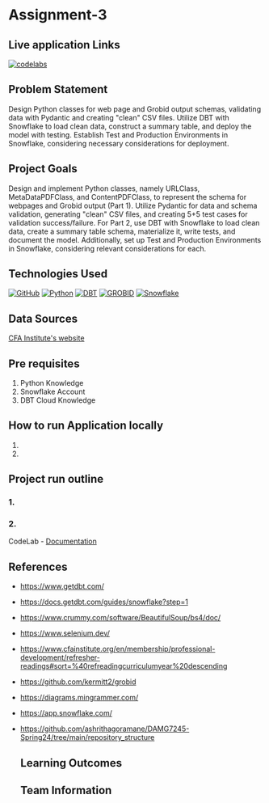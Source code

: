 # Assignment-3

## Live application Links
[![codelabs](https://img.shields.io/badge/codelabs-4285F4?style=for-the-badge&logo=codelabs&logoColor=white)]([https://codelabs-preview.appspot.com/?file_id=1dZdiE4i6tSN4ORSth-93WU_VrgvxRuWhSNYANm2L1e4#0](https://docs.google.com/document/d/1a4kE9iRo0cuh8gUI4NTd2sVjGIwXH5tBalrgW-4uvd0/edit#heading=h.j0flkct7g8l6))



## Problem Statement
Design Python classes for web page and Grobid output schemas, validating data with Pydantic and creating "clean" CSV files. Utilize DBT with Snowflake to load clean data, construct a summary table, and deploy the model with testing. Establish Test and Production Environments in Snowflake, considering necessary considerations for deployment.

## Project Goals
Design and implement Python classes, namely URLClass, MetaDataPDFClass, and ContentPDFClass, to represent the schema for webpages and Grobid output (Part 1). Utilize Pydantic for data and schema validation, generating "clean" CSV files, and creating 5+5 test cases for validation success/failure. For Part 2, use DBT with Snowflake to load clean data, create a summary table schema, materialize it, write tests, and document the model. Additionally, set up Test and Production Environments in Snowflake, considering relevant considerations for each.

## Technologies Used
[![GitHub](https://img.shields.io/badge/GitHub-100000?style=for-the-badge&logo=github&logoColor=white)](https://github.com/)
[![Python](https://img.shields.io/badge/Python-FFD43B?style=for-the-badge&logo=python&logoColor=blue)](https://www.python.org/)
[![DBT](https://img.shields.io/badge/AWS-411120?style=for-the-badge)]([https://aws.amazon.com/](https://www.getdbt.com/))
[![GROBID](https://img.shields.io/badge/GROBID-FFFFFF?style=for-the-badge&logo=GROBID&logoColor=black)](https://grobid.readthedocs.io/en/latest/Introduction/)
[![Snowflake](https://img.shields.io/badge/snowflake-0000FF?style=for-the-badge&logo=snowflake&logoColor=white)](https://docs.snowflake.com/ )

## Data Sources
[CFA Institute's website](https://www.cfainstitute.org/en/membership/professional-development/refresher-readings#sort=%40refreadingcurriculumyear%20descending)

## Pre requisites
1. Python Knowledge
2. Snowflake Account
3. DBT Cloud Knowledge


## How to run Application locally
1. 
2. 

## Project run outline

### 1. 
### 2.

CodeLab - [Documentation]([https://docs.google.com/document/d/1dZdiE4i6tSN4ORSth-93WU_VrgvxRuWhSNYANm2L1e4/edit#heading=h.30zowzpo6ptm](https://docs.google.com/document/d/1a4kE9iRo0cuh8gUI4NTd2sVjGIwXH5tBalrgW-4uvd0/edit#heading=h.j0flkct7g8l6)https://docs.google.com/document/d/1a4kE9iRo0cuh8gUI4NTd2sVjGIwXH5tBalrgW-4uvd0/edit#heading=h.j0flkct7g8l6) 

## References

- https://www.getdbt.com/
- https://docs.getdbt.com/guides/snowflake?step=1
- https://www.crummy.com/software/BeautifulSoup/bs4/doc/
- https://www.selenium.dev/
- https://www.cfainstitute.org/en/membership/professional-development/refresher-readings#sort=%40refreadingcurriculumyear%20descending
- https://github.com/kermitt2/grobid
- https://diagrams.mingrammer.com/
- https://app.snowflake.com/
- https://github.com/ashrithagoramane/DAMG7245-Spring24/tree/main/repository_structure

  ## Learning Outcomes

  ## Team Information 
